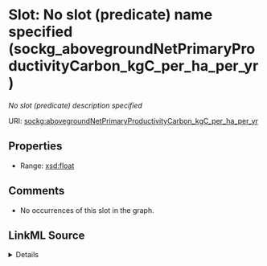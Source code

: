 

# Slot: No slot (predicate) name specified (sockg_abovegroundNetPrimaryProductivityCarbon_kgC_per_ha_per_yr)


_No slot (predicate) description specified_







URI: [sockg:abovegroundNetPrimaryProductivityCarbon_kgC_per_ha_per_yr](https://idir.uta.edu/sockg-ontology/docs/abovegroundNetPrimaryProductivityCarbon_kgC_per_ha_per_yr)



<!-- no inheritance hierarchy -->








## Properties

* Range: [xsd:float](http://www.w3.org/2001/XMLSchema#float)





## Comments

* No occurrences of this slot in the graph.



## LinkML Source

<details>

```yaml
name: sockg_abovegroundNetPrimaryProductivityCarbon_kgC_per_ha_per_yr
description: No slot (predicate) description specified
title: No slot (predicate) name specified
comments:
- No occurrences of this slot in the graph.
from_schema: soc-kg
rank: 1000
domain: sockg_Grazing
slot_uri: sockg:abovegroundNetPrimaryProductivityCarbon_kgC_per_ha_per_yr
alias: sockg_abovegroundNetPrimaryProductivityCarbon_kgC_per_ha_per_yr
range: float

```
</details>